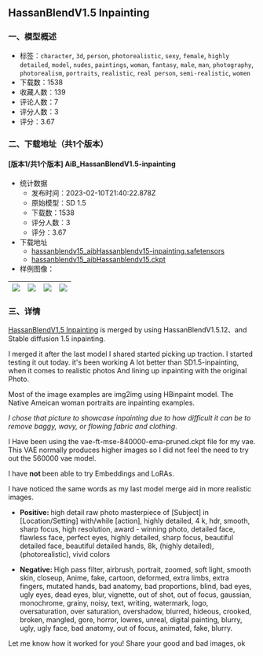 ## HassanBlendV1.5 Inpainting
### 一、模型概述

- 标签：`character`, `3d`, `person`, `photorealistic`, `sexy`, `female`, `highly detailed`, `model`, `nudes`, `paintings`, `woman`, `fantasy`, `male`, `man`, `photography`, `photorealism`, `portraits`, `realistic`, `real person`, `semi-realistic`, `women`
- 下载数：1538
- 收藏人数：139
- 评论人数：7
- 评分人数：3
- 评分：3.67

### 二、下载地址（共1个版本）

#### [版本1/共1个版本] AiB_HassanBlendV1.5-inpainting

- 统计数据
  - 发布时间：2023-02-10T21:40:22.878Z
  - 原始模型：SD 1.5
  - 下载数：1538
  - 评分人数：3
  - 评分：3.67
- 下载地址
  - [hassanblendv15_aibHassanblendv15-inpainting.safetensors](https://civitai.com/api/download/models/9140)
  - [hassanblendv15_aibHassanblendv15.ckpt](https://civitai.com/api/download/models/9140?type=Model&format=PickleTensor&size=full&fp=fp16)
- 样例图像：

| <img src="https://image.civitai.com/xG1nkqKTMzGDvpLrqFT7WA/1b772539-2e22-439d-ee48-42bb82d11c00/width=450/87620.jpeg" /> | <img src="https://image.civitai.com/xG1nkqKTMzGDvpLrqFT7WA/88ced93c-0f32-489b-a32d-3d634390be00/width=450/87632.jpeg" /> | <img src="https://image.civitai.com/xG1nkqKTMzGDvpLrqFT7WA/5577d51c-1968-4a51-1a76-fb5107f72500/width=450/87631.jpeg" /> | <img src="https://image.civitai.com/xG1nkqKTMzGDvpLrqFT7WA/cae6514b-c052-4ebd-0ad3-92b2fa475b00/width=450/87630.jpeg" /> |
| ---- | ---- | ---- | ---- |


### 三、详情
<p><u>HassanBlendV1.5 Inpainting</u> is merged by using HassanBlendV1.5.12、and Stable diffusion 1.5 inpainting.</p><p></p><p>I merged it after the last model I shared started picking up traction. I started testing it out today.  it's been working A lot better than SD1.5-inpainting, when it comes to realistic photos And lining up inpainting with the original Photo.</p><p></p><p>Most of the image examples are img2img using HBinpaint model. The Native Ameican woman portraits are inpainting examples.<em> </em></p><p></p><p><em>I chose that picture to showcase inpainting due to how difficult it can be to remove baggy, wavy, or flowing fabric and clothing.</em></p><p></p><p>I Have been using the vae-ft-mse-840000-ema-pruned.ckpt file for my vae. This VAE normally produces higher images so I did not feel the need to try out the 560000 vae model.</p><p></p><p>I have <strong>not </strong>been able to try Embeddings and LoRAs.</p><p></p><p>I have noticed the same words as my last model merge aid in more realistic images.</p><ul><li><p><strong>Positive: </strong>high detail raw photo masterpiece of [Subject] in [Location/Setting] with/while [action], highly detailed, 4 k, hdr, smooth, sharp focus, high resolution, award - winning photo, detailed face, flawless face, perfect eyes, highly detailed, sharp focus, beautiful detailed face, beautiful detailed hands, 8k, (highly detailed), (photorealistic), vivid colors</p><p></p></li><li><p><strong>Negative: </strong>High pass filter, airbrush, portrait, zoomed, soft light, smooth skin, closeup, Anime, fake, cartoon, deformed, extra limbs, extra fingers, mutated hands, bad anatomy, bad proportions, blind, bad eyes, ugly eyes, dead eyes, blur, vignette, out of shot, out of focus, gaussian, monochrome, grainy, noisy, text, writing, watermark, logo, oversaturation, over saturation, overshadow, blurred, hideous, crooked, broken, mangled, gore, horror, lowres, unreal, digital painting, blurry, ugly, ugly face, bad anatomy, out of focus, animated, fake, blurry.</p></li></ul><p></p><p>Let me know how it worked for you! Share your good and bad images, ok</p>